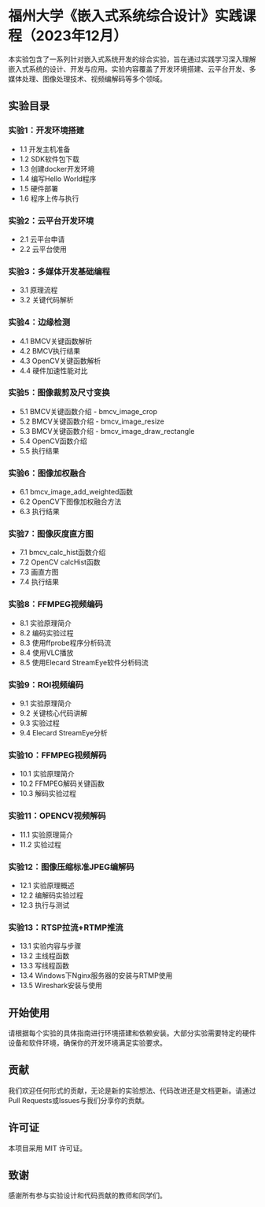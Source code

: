 # 福州大学《嵌入式系统综合设计》实践课程（2023年12月）

本实验包含了一系列针对嵌入式系统开发的综合实验，旨在通过实践学习深入理解嵌入式系统的设计、开发与应用。实验内容覆盖了开发环境搭建、云平台开发、多媒体处理、图像处理技术、视频编解码等多个领域。

## 实验目录

### 实验1：开发环境搭建
- 1.1 开发主机准备
- 1.2 SDK软件包下载
- 1.3 创建docker开发环境
- 1.4 编写Hello World程序
- 1.5 硬件部署
- 1.6 程序上传与执行

### 实验2：云平台开发环境
- 2.1 云平台申请
- 2.2 云平台使用

### 实验3：多媒体开发基础编程
- 3.1 原理流程
- 3.2 关键代码解析

### 实验4：边缘检测
- 4.1 BMCV关键函数解析
- 4.2 BMCV执行结果
- 4.3 OpenCV关键函数解析
- 4.4 硬件加速性能对比

### 实验5：图像裁剪及尺寸变换
- 5.1 BMCV关键函数介绍 - bmcv_image_crop
- 5.2 BMCV关键函数介绍 - bmcv_image_resize
- 5.3 BMCV关键函数介绍 - bmcv_image_draw_rectangle
- 5.4 OpenCV函数介绍
- 5.5 执行结果

### 实验6：图像加权融合
- 6.1 bmcv_image_add_weighted函数
- 6.2 OpenCV下图像加权融合方法
- 6.3 执行结果

### 实验7：图像灰度直方图
- 7.1 bmcv_calc_hist函数介绍
- 7.2 OpenCV calcHist函数
- 7.3 画直方图
- 7.4 执行结果

### 实验8：FFMPEG视频编码
- 8.1 实验原理简介
- 8.2 编码实验过程
- 8.3 使用ffprobe程序分析码流
- 8.4 使用VLC播放
- 8.5 使用Elecard StreamEye软件分析码流

### 实验9：ROI视频编码
- 9.1 实验原理简介
- 9.2 关键核心代码讲解
- 9.3 实验过程
- 9.4 Elecard StreamEye分析

### 实验10：FFMPEG视频解码
- 10.1 实验原理简介
- 10.2 FFMPEG解码关键函数
- 10.3 解码实验过程

### 实验11：OPENCV视频解码
- 11.1 实验原理简介
- 11.2 实验过程

### 实验12：图像压缩标准JPEG编解码
- 12.1 实验原理概述
- 12.2 编解码实验过程
- 12.3 执行与测试

### 实验13：RTSP拉流+RTMP推流
- 13.1 实验内容与步骤
- 13.2 主线程函数
- 13.3 写线程函数
- 13.4 Windows下Nginx服务器的安装与RTMP使用
- 13.5 Wireshark安装与使用

## 开始使用

请根据每个实验的具体指南进行环境搭建和依赖安装。大部分实验需要特定的硬件设备和软件环境，确保你的开发环境满足实验要求。

## 贡献

我们欢迎任何形式的贡献，无论是新的实验想法、代码改进还是文档更新。请通过Pull Requests或Issues与我们分享你的贡献。

## 许可证

本项目采用 MIT 许可证。

## 致谢

感谢所有参与实验设计和代码贡献的教师和同学们。
